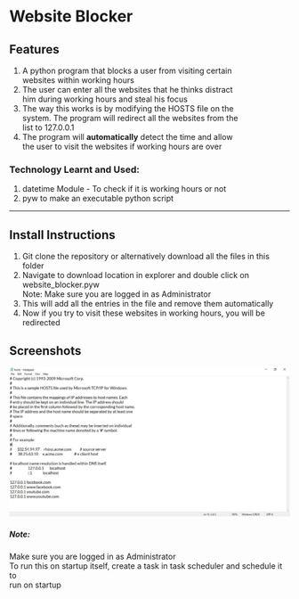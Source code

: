 # Website Blocker

## Features

1. A python program that blocks a user from visiting certain  
websites within working hours
2. The user can enter all the websites that he thinks distract  
him during working hours and steal his focus
3. The way this works is by modifying the HOSTS file on the  
system. The program will redirect all the websites from the  
list to 127.0.0.1
4. The program will **automatically** detect the time and allow  
the user to visit the websites if working hours are over

### Technology Learnt and Used:
1. datetime Module - To check if it is working hours or not
2. pyw to make an executable python script

---

## Install Instructions

1. Git clone the repository or alternatively download all the files in this folder
2. Navigate to download location in explorer and double click on website_blocker.pyw  
Note: Make sure you are logged in as Administrator
3. This will add all the entries in the file and remove them automatically
4. Now if you try to visit these websites in working hours, you will be redirected

## Screenshots

![alt text](https://github.com/karanshah229/Python-Projects/blob/master/3._Website_Blocker/screenshots/website_blocker.jpg "Website Blocker")  

##### Note:
Make sure you are logged in as Administrator  
To run this on startup itself, create a task in task scheduler and schedule it to  
run on startup